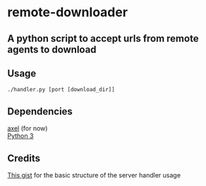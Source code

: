 # remote-downloader 

## A python script to accept urls from remote agents to download

## Usage
``` 
./handler.py [port [download_dir]]
```

## Dependencies 
[axel](https://github.com/axel-download-accelerator/axel) (for now)  
[Python 3](https://www.python.org/download/releases/3.0/)

## Credits 
[This gist](https://gist.github.com/bradmontgomery/2219997) for the basic structure of the server handler usage
